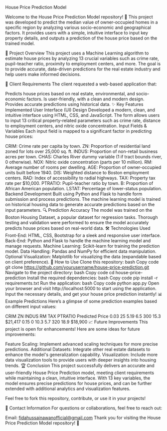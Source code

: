 House Price Prediction Model

Welcome to the House Price Prediction Model repository! 🎉 This project was developed to predict the median value of owner-occupied homes in a specific region by analyzing various socio-economic and geographical factors. It provides users with a simple, intuitive interface to input key property details, and outputs a prediction of the house price based on the trained model.

📄 Project Overview
This project uses a Machine Learning algorithm to estimate house prices by analyzing 13 crucial variables such as crime rate, pupil-teacher ratio, proximity to employment centers, and more. The goal is to provide accurate, data-driven predictions for the real estate industry and help users make informed decisions.

🎯 Client Requirements
The client requested a web-based application that:

Predicts house prices based on real estate, environmental, and socio-economic factors.
Is user-friendly, with a clean and modern design.
Provides accurate predictions using historical data.
✨ Key Features Implemented
User Interface (UI) Design
Developed a modern, clean, and intuitive interface using HTML, CSS, and JavaScript.
The form allows users to input 13 critical property-related parameters such as crime rate, distance to employment centers, and nitric oxide concentration.
Input Fields & Variables
Each input field is mapped to a significant factor in predicting house prices:

CRIM: Crime rate per capita by town.
ZN: Proportion of residential land zoned for lots over 25,000 sq. ft.
INDUS: Proportion of non-retail business acres per town.
CHAS: Charles River dummy variable (1 if tract bounds river, 0 otherwise).
NOX: Nitric oxide concentration (parts per 10 million).
RM: Average number of rooms per dwelling.
AGE: Proportion of owner-occupied units built before 1940.
DIS: Weighted distance to Boston employment centers.
RAD: Index of accessibility to radial highways.
TAX: Property tax rate per $10,000.
PTRATIO: Pupil-teacher ratio by town.
B: Proportion of African American population.
LSTAT: Percentage of lower-status population.
Backend Development
Built using Python and Flask to handle form submission and process predictions.
The machine learning model is trained on historical housing data to generate accurate predictions based on the input parameters.
🔍 Prediction Accuracy
The model was trained on the Boston Housing Dataset, a popular dataset for regression tasks.
Thorough testing and validation were performed to ensure the model accurately predicts house prices based on real-world data.
🛠 Technologies Used
Front-End: HTML, CSS, Bootstrap for a sleek and responsive user interface.
Back-End: Python and Flask to handle the machine learning model and manage requests.
Machine Learning: Scikit-learn for training the prediction model.
Data Handling: Pandas and NumPy for efficient data manipulation.
Optional Visualization: Matplotlib for visualizing the data (expandable based on client preference).
🚀 How to Use
Clone this repository:
bash
Copy code
git clone https://github.com/yourusername/house-price-prediction.git
Navigate to the project directory:
bash
Copy code
cd house-price-prediction
Install the required dependencies:
bash
Copy code
pip install -r requirements.txt
Run the application:
bash
Copy code
python app.py
Open your browser and visit http://localhost:5000 to start using the application. Input the necessary details, and get your house price prediction instantly!
📊 Example Predictions
Here’s a glimpse of some prediction examples based on different input values:

CRIM	ZN	INDUS	RM	TAX	PTRATIO	Predicted Price
0.03	25	5.19	6.5	300	15.3	$21,417
0.15	0	10.3	5.7	320	18.9	$18,900
📈 Future Improvements
This project is open for enhancements! Here are some ideas for future improvements:

Feature Scaling: Implement advanced scaling techniques for more precise predictions.
Additional Datasets: Integrate other real estate datasets to enhance the model's generalization capability.
Visualization: Include more data visualization tools to provide users with deeper insights into housing trends.
🏆 Conclusion
This project successfully delivers an accurate and user-friendly House Price Prediction model, meeting client requirements while maintaining a clean, intuitive interface. With 13 key variables, the model ensures precise predictions for house prices, and can be further extended with additional analytics and visualization features.

Feel free to fork this repository, contribute, or use it in your projects!

📧 Contact Information
For questions or collaborations, feel free to reach out:

Email: fidahussainawanofficial@gmail.com
Thank you for visiting the House Price Prediction Model repository! 👋
